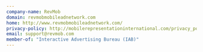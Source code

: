 ```yaml
---
company-name: RevMob
domain: revmobmobileadnetwork.com
home: http://www.revmobmobileadnetwork.com/
privacy-policy: http://mobilerepresentationinternational.com/privacy_policy.html
email: support@revmob.com
member-of: "Interactive Advertising Bureau (IAB)"
---
```




